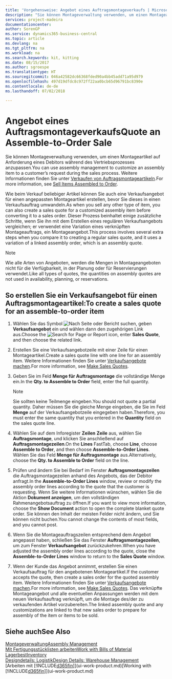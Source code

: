 ```yaml
---
title: 'Vorgehensweise: Angebot eines Auftragsmontageverkaufs | Microsoft Docs'
description: "Sie können Montageverwaltung verwenden, um einen Montageartikel auf Anforderung eines Debitors während des Vertriebsprozesses anzupassen."
services: project-madeira
documentationcenter: 
author: SorenGP
ms.service: dynamics365-business-central
ms.topic: article
ms.devlang: na
ms.tgt_pltfrm: na
ms.workload: na
ms.search.keywords: kit, kitting
ms.date: 08/15/2017
ms.author: sgroespe
ms.translationtype: HT
ms.sourcegitcommit: 046a42582dc66368fded90a4bb45add71a95d979
ms.openlocfilehash: 497d19dfdc8c972ff22aa0bcb65d96791bc8390e
ms.contentlocale: de-de
ms.lasthandoff: 07/02/2018

---
```

# <a name="quote-an-assemble-to-order-sale"></a><span data-ttu-id="492bf-103">Angebot eines Auftragsmontageverkaufs</span><span class="sxs-lookup"><span data-stu-id="492bf-103">Quote an Assemble-to-Order Sale</span></span>
<span data-ttu-id="492bf-104">Sie können Montageverwaltung verwenden, um einen Montageartikel auf Anforderung eines Debitors während des Vertriebsprozesses anzupassen.</span><span class="sxs-lookup"><span data-stu-id="492bf-104">You can use assembly management to customize an assembly item to a customer’s request during the sales process.</span></span> <span data-ttu-id="492bf-105">Weitere Informationen finden Sie unter [Verkaufen von Auftragsmontageartikeln](assembly-how-to-sell-items-assembled-to-order.md).</span><span class="sxs-lookup"><span data-stu-id="492bf-105">For more information, see [Sell Items Assembled to Order](assembly-how-to-sell-items-assembled-to-order.md).</span></span>  

<span data-ttu-id="492bf-106">Wie beim Verkauf beliebiger Artikel können Sie auch eine Verkaufsangebot für einen angepassten Montageartikel erstellen, bevor Sie dieses in einen Verkaufsauftrag umwandeln.</span><span class="sxs-lookup"><span data-stu-id="492bf-106">As when you sell any other type of item, you can also create a sales quote for a customized assembly item before converting it to a sales order.</span></span> <span data-ttu-id="492bf-107">Dieser Prozess beinhaltet einige zusätzliche Schritte, wenn Sie ihn mit dem Erstellen eines regulären Verkaufsangebots vergleichen; er verwendet eine Variation eines verknüpften Montageauftrags, ein Montageangebot.</span><span class="sxs-lookup"><span data-stu-id="492bf-107">This process involves several extra steps when you compare it to creating a regular sales quote, and it uses a variation of a linked assembly order, which is an assembly quote.</span></span>

> [!NOTE]  
>  <span data-ttu-id="492bf-108">Wie alle Arten von Angeboten, werden die Mengen in Montageangeboten nicht für die Verfügbarkeit, in der Planung oder für Reservierungen verwendet.</span><span class="sxs-lookup"><span data-stu-id="492bf-108">Like all types of quotes, the quantities on assembly quotes are not used in availability, planning, or reservations.</span></span>  

## <a name="to-create-a-sales-quote-for-an-assemble-to-order-item"></a><span data-ttu-id="492bf-109">So erstellen Sie ein Verkaufsangebot für einen Auftragsmontageartikel:</span><span class="sxs-lookup"><span data-stu-id="492bf-109">To create a sales quote for an assemble-to-order item</span></span>  
1.  <span data-ttu-id="492bf-110">Wählen Sie das Symbol ![Nach Seite oder Bericht suchen](media/ui-search/search_small.png "Symbol Nach Seite oder Bericht suchen"), geben **Verkaufsangebot** ein und wählen dann den zugehörigen Link aus.</span><span class="sxs-lookup"><span data-stu-id="492bf-110">Choose the ![Search for Page or Report](media/ui-search/search_small.png "Search for Page or Report icon") icon, enter **Sales Quote**, and then choose the related link.</span></span>  
2.  <span data-ttu-id="492bf-111">Erstellen Sie eine Verkaufsangebotzeile mit einer Zeile für einen Montageartikel.</span><span class="sxs-lookup"><span data-stu-id="492bf-111">Create a sales quote line with one line for an assembly item.</span></span> <span data-ttu-id="492bf-112">Weitere Informationen finden Sie unter [Verkaufsangebote machen](sales-how-make-offers.md).</span><span class="sxs-lookup"><span data-stu-id="492bf-112">For more information, see [Make Sales Quotes](sales-how-make-offers.md).</span></span>  
3.  <span data-ttu-id="492bf-113">Geben Sie im Feld **Menge für Auftragsmontage** die vollständige Menge ein.</span><span class="sxs-lookup"><span data-stu-id="492bf-113">In the **Qty. to Assemble to Order** field, enter the full quantity.</span></span>

    > [!NOTE]  
    >  <span data-ttu-id="492bf-114">Sie sollten keine Teilmenge eingeben.</span><span class="sxs-lookup"><span data-stu-id="492bf-114">You should not quote a partial quantity.</span></span> <span data-ttu-id="492bf-115">Daher müssen Sie die gleiche Menge eingeben, die Sie im Feld **Menge** auf der Verkaufsangebotzeile eingegeben haben.</span><span class="sxs-lookup"><span data-stu-id="492bf-115">Therefore, you must enter the same quantity that you entered in the **Quantity** field on the sales quote line.</span></span>  

4.  <span data-ttu-id="492bf-116">Wählen Sie auf dem Inforegister **Zeilen** **Zeile** aus, wählen Sie **Auftragsmontage**, und klicken Sie anschließend auf **Auftragsmontagezeilen**.</span><span class="sxs-lookup"><span data-stu-id="492bf-116">On the **Lines** FastTab, choose **Line**, choose **Assemble to Order**, and then choose **Assemble-to-Order Lines**.</span></span> <span data-ttu-id="492bf-117">Wählen Sie das Feld **Menge für Auftragsmontage** aus.</span><span class="sxs-lookup"><span data-stu-id="492bf-117">Alternatively, choose the **Qty. to Assemble to Order** field on the line.</span></span>  
5.  <span data-ttu-id="492bf-118">Prüfen und ändern Sie bei Bedarf im Fenster **Auftragsmontagezeilen** die Auftragsmontagezeilen anhand des Angebots, das der Debitor anfragt.</span><span class="sxs-lookup"><span data-stu-id="492bf-118">In the **Assemble-to-Order Lines** window, review or modify the assembly order lines according to the quote that the customer is requesting.</span></span> <span data-ttu-id="492bf-119">Wenn Sie weitere Informationen wünschen, wählen Sie die Aktion **Dokument anzeigen**, um den vollständigen Rahmenangebotsauftrag zu öffnen.</span><span class="sxs-lookup"><span data-stu-id="492bf-119">If you want to view more information, choose the **Show Document** action to open the complete blanket quote order.</span></span> <span data-ttu-id="492bf-120">Sie können den Inhalt der meisten Felder nicht ändern, und Sie können nicht buchen.</span><span class="sxs-lookup"><span data-stu-id="492bf-120">You cannot change the contents of most fields, and you cannot post.</span></span>  
6.  <span data-ttu-id="492bf-121">Wenn Sie die Montageauftragszeilen entsprechend dem Angebot angepasst haben, schließen Sie das Fenster **Auftragsmontagezeilen**, um zum Fenster **Verkaufsangebot** zurückzukehren.</span><span class="sxs-lookup"><span data-stu-id="492bf-121">When you have adjusted the assembly order lines according to the quote, close the **Assemble-to-Order Lines** window to return to the **Sales Quote** window.</span></span>  
7.  <span data-ttu-id="492bf-122">Wenn der Kunde das Angebot annimmt, erstellen Sie einen Verkaufsauftrag für den angebotenen Montageartikel.</span><span class="sxs-lookup"><span data-stu-id="492bf-122">If the customer accepts the quote, then create a sales order for the quoted assembly item.</span></span> <span data-ttu-id="492bf-123">Weitere Informationen finden Sie unter [Verkaufsangebote machen](sales-how-make-offers.md).</span><span class="sxs-lookup"><span data-stu-id="492bf-123">For more information, see [Make Sales Quotes](sales-how-make-offers.md).</span></span> <span data-ttu-id="492bf-124">Das verknüpfte Montageangebot und alle eventuellen Anpassungen werden mit dem neuen Verkaufsauftrag verknüpft, um die Montage des/der zu verkaufenden Artikel vorzubereiten.</span><span class="sxs-lookup"><span data-stu-id="492bf-124">The linked assembly quote and any customizations are linked to that new sales order to prepare for assembly of the item or items to be sold.</span></span>  

## <a name="see-also"></a><span data-ttu-id="492bf-125">Siehe auch</span><span class="sxs-lookup"><span data-stu-id="492bf-125">See Also</span></span>  
[<span data-ttu-id="492bf-126">Montageverwaltung</span><span class="sxs-lookup"><span data-stu-id="492bf-126">Assembly Management</span></span>](assembly-assemble-items.md)  
[<span data-ttu-id="492bf-127">Mit Fertigungsstücklisten arbeiten</span><span class="sxs-lookup"><span data-stu-id="492bf-127">Work with Bills of Material</span></span>](inventory-how-work-BOMs.md)  
[<span data-ttu-id="492bf-128">Lagerbest</span><span class="sxs-lookup"><span data-stu-id="492bf-128">Inventory</span></span>](inventory-manage-inventory.md)  
[<span data-ttu-id="492bf-129">Designdetails: Logistik</span><span class="sxs-lookup"><span data-stu-id="492bf-129">Design Details: Warehouse Management</span></span>](design-details-warehouse-management.md)  
<span data-ttu-id="492bf-130">[Arbeiten mit [!INCLUDE[d365fin](includes/d365fin_md.md)]](ui-work-product.md)</span><span class="sxs-lookup"><span data-stu-id="492bf-130">[Working with [!INCLUDE[d365fin](includes/d365fin_md.md)]](ui-work-product.md)</span></span>

